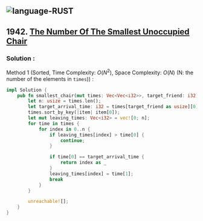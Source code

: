 ![language-RUST](https://img.shields.io/badge/RUST-8d4004?style=for-the-badge&logo=RUST)
---

## 1942. [The Number Of The Smallest Unoccupied Chair](https://leetcode.com/problems/the-number-of-the-smallest-unoccupied-chair)

### Solution :

Method 1 (Sorted, Time Complexity: $O(N^2)$, Space Complexity: $O(N)$ (N: the number of the elements in `times`)) :
```rust
impl Solution {
    pub fn smallest_chair(mut times: Vec<Vec<i32>>, target_friend: i32) -> i32 {
        let n: usize = times.len();
        let target_arrival_time: i32 = times[target_friend as usize][0];
        times.sort_by_key(|item| item[0]);
        let mut leaving_times: Vec<i32> = vec![0; n];
        for time in times {
            for index in 0..n {
                if leaving_times[index] > time[0] {
                    continue;
                }

                if time[0] == target_arrival_time {
                    return index as _
                }
                leaving_times[index] = time[1];
                break
            }
        }

        unreachable![];
    }
}
```
